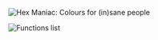 ![Hex Maniac: Colours for (in)sane people](https://i.imgur.com/62wNF4q.png)

![Functions list](https://i.imgur.com/mjYh3bl.png)
